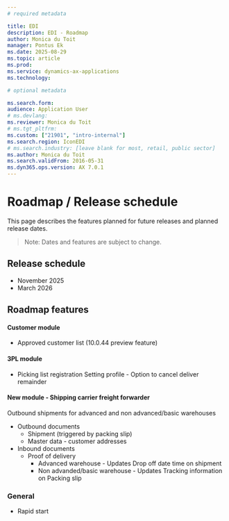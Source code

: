 ```yaml
---
# required metadata

title: EDI
description: EDI - Roadmap
author: Monica du Toit
manager: Pontus Ek
ms.date: 2025-08-29
ms.topic: article
ms.prod: 
ms.service: dynamics-ax-applications
ms.technology: 

# optional metadata

ms.search.form:  
audience: Application User
# ms.devlang: 
ms.reviewer: Monica du Toit
# ms.tgt_pltfrm: 
ms.custom: ["21901", "intro-internal"]
ms.search.region: IconEDI
# ms.search.industry: [leave blank for most, retail, public sector]
ms.author: Monica du Toit
ms.search.validFrom: 2016-05-31
ms.dyn365.ops.version: AX 7.0.1
---
```


# 	Roadmap / Release schedule

This page describes the features planned for future releases and planned release dates.

> Note: Dates and features are subject to change.


## Release schedule

- November 2025
- March 2026

## Roadmap features


#### Customer module
- Approved customer list (10.0.44 preview feature)

#### 3PL module
- Picking list registration Setting profile - Option to cancel deliver remainder

#### New module - Shipping carrier freight forwarder
Outbound shipments for advanced and non advanced/basic warehouses

- Outbound documents
    - Shipment (triggered by packing slip)
    - Master data - customer addresses
 - Inbound documents
     -  Proof of delivery
         - Advanced warehouse - Updates Drop off date time on shipment
         - Non advanded/basic warehouse - Updates Tracking information on Packing slip 

### General
- Rapid start




